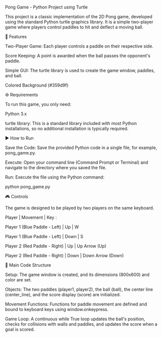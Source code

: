 Pong Game - Python Project using Turtle

This project is a classic implementation of the 2D Pong game, developed using the standard Python turtle graphics library. It is a simple two-player game where players control paddles to hit and deflect a moving ball.

🚀 Features

Two-Player Game: Each player controls a paddle on their respective side.

Score Keeping: A point is awarded when the ball passes the opponent's paddle.

Simple GUI: The turtle library is used to create the game window, paddles, and ball.

Colored Background (#359d9f)


⚙️ Requirements

To run this game, you only need:

Python 3.x

turtle library: This is a standard library included with most Python installations, so no additional installation is typically required.


▶️ How to Run

Save the Code: Save the provided Python code in a single file, for example, pong_game.py.

Execute: Open your command line (Command Prompt or Terminal) and navigate to the directory where you saved the file.

Run: Execute the file using the Python command:

python pong_game.py


🎮 Controls

The game is designed to be played by two players on the same keyboard.

Player                          |  Movement      |  Key :


Player 1 (Blue Paddle - Left)   |   Up         |     W

Player 1 (Blue Paddle - Left)   | Down         |     S

Player 2 (Red Paddle - Right)   |  Up          |  Up Arrow (Up)

Player 2 (Red Paddle - Right)   | Down         |  Down Arrow (Down)


📝 Main Code Structure

Setup: The game window is created, and its dimensions (800x600) and color are set.

Objects: The two paddles (player1, player2), the ball (ball), the center line (center_line), and the score display (score) are initialized.

Movement Functions: Functions for paddle movement are defined and bound to keyboard keys using window.onkeypress.

Game Loop: A continuous while True loop updates the ball's position, checks for collisions with walls and paddles, and updates the score when a goal is scored.
